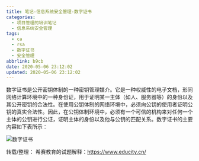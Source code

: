 ```yaml
---
title: 笔记-信息系统安全管理-数字证书
categories:
  - 项目管理的培训笔记
  - 信息系统安全管理
tags:
  - ca
  - rsa
  - 数字证书
  - 安全管理
abbrlink: b9cb
date: 2020-05-06 23:12:02
updated: 2020-05-06 23:12:02
---
```


数字证书是公开密钥体制的一种密钥管理媒介。它是一种权威性的电子文档，形同网络计算环境中的一种身份证，用于证明某一主体（如人、服务器等）的身份以及其公开密钥的合法性。在使用公钥体制的网络环境中，必须向公钥的使用者证明公钥的真实合法性。因此，在公钥体制环境中，必须有一个可信的机构来对任何一个主体的公钥进行公证，证明主体的身份以及他与公钥的匹配关系。数字证书的主要内容如下表所示：

![数字证书](https://i.loli.net/2020/05/06/xDM5LCHcOrf9BAq.png)

<!-- more -->

转载/整理：
希赛教育的试题解释：<https://www.educity.cn/>

